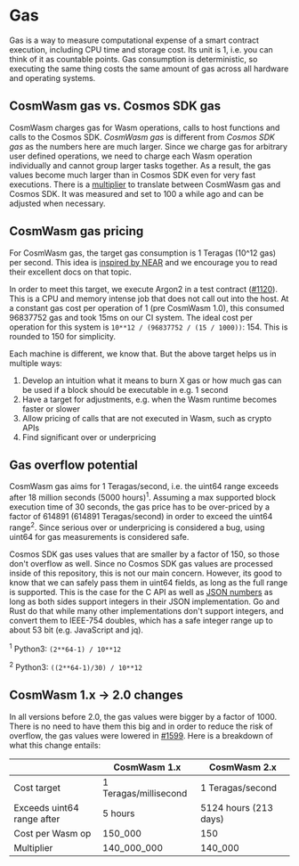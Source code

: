 # Gas

Gas is a way to measure computational expense of a smart contract execution,
including CPU time and storage cost. Its unit is 1, i.e. you can think of it as
countable points. Gas consumption is deterministic, so executing the same thing
costs the same amount of gas across all hardware and operating systems.

## CosmWasm gas vs. Cosmos SDK gas

CosmWasm charges gas for Wasm operations, calls to host functions and calls to
the Cosmos SDK. _CosmWasm gas_ is different from _Cosmos SDK gas_ as the numbers
here are much larger. Since we charge gas for arbitrary user defined operations,
we need to charge each Wasm operation individually and cannot group larger tasks
together. As a result, the gas values become much larger than in Cosmos SDK even
for very fast executions. There is a [multiplier][defaultgasmultiplier] to
translate between CosmWasm gas and Cosmos SDK. It was measured and set to 100 a
while ago and can be adjusted when necessary.

## CosmWasm gas pricing

For CosmWasm gas, the target gas consumption is 1 Teragas (10^12 gas) per
second. This idea is [inspired by NEAR][neargas] and we encourage you to read
their excellent docs on that topic.

In order to meet this target, we execute Argon2 in a test contract ([#1120]).
This is a CPU and memory intense job that does not call out into the host. At a
constant gas cost per operation of 1 (pre CosmWasm 1.0), this consumed 96837752
gas and took 15ms on our CI system. The ideal cost per operation for this system
is `10**12 / (96837752 / (15 / 1000))`: 154. This is rounded to 150 for
simplicity.

Each machine is different, we know that. But the above target helps us in
multiple ways:

1. Develop an intuition what it means to burn X gas or how much gas can be used
   if a block should be executable in e.g. 1 second
2. Have a target for adjustments, e.g. when the Wasm runtime becomes faster or
   slower
3. Allow pricing of calls that are not executed in Wasm, such as crypto APIs
4. Find significant over or underpricing

[defaultgasmultiplier]:
  https://github.com/CosmWasm/wasmd/blob/v0.19.0/x/wasm/keeper/gas_register.go#L18
[neargas]: https://docs.near.org/docs/concepts/gas
[#1120]: https://github.com/CosmWasm/cosmwasm/pull/1120

## Gas overflow potential

CosmWasm gas aims for 1 Teragas/second, i.e. the uint64 range exceeds after 18
million seconds (5000 hours)<sup>1</sup>. Assuming a max supported block
execution time of 30 seconds, the gas price has to be over-priced by a factor of
614891 (614891 Teragas/second) in order to exceed the uint64 range<sup>2</sup>.
Since serious over or underpricing is considered a bug, using uint64 for gas
measurements is considered safe.

Cosmos SDK gas uses values that are smaller by a factor of 150, so those don't
overflow as well. Since no Cosmos SDK gas values are processed inside of this
repository, this is not our main concern. However, its good to know that we can
safely pass them in uint64 fields, as long as the full range is supported. This
is the case for the C API as well as [JSON numbers](https://www.json.org/) as
long as both sides support integers in their JSON implementation. Go and Rust do
that while many other implementations don't support integers, and convert them
to IEEE-754 doubles, which has a safe integer range up to about 53 bit (e.g.
JavaScript and jq).

<sup>1</sup> Python3: `(2**64-1) / 10**12`

<sup>2</sup> Python3: `((2**64-1)/30) / 10**12`

## CosmWasm 1.x -> 2.0 changes

In all versions before 2.0, the gas values were bigger by a factor of 1000.
There is no need to have them this big and in order to reduce the risk of
overflow, the gas values were lowered in [#1599]. Here is a breakdown of what
this change entails:

|                            | CosmWasm 1.x          | CosmWasm 2.x          |
| -------------------------- | --------------------- | --------------------- |
| Cost target                | 1 Teragas/millisecond | 1 Teragas/second      |
| Exceeds uint64 range after | 5 hours               | 5124 hours (213 days) |
| Cost per Wasm op           | 150_000               | 150                   |
| Multiplier                 | 140_000_000           | 140_000               |

[#1599]: https://github.com/CosmWasm/cosmwasm/pull/1599
